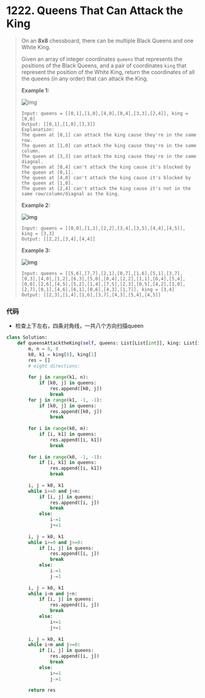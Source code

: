 # 1222. Queens That Can Attack the King

> On an **8x8** chessboard, there can be multiple Black Queens and one White King.
>
> Given an array of integer coordinates `queens` that represents the positions of the Black Queens, and a pair of coordinates `king` that represent the position of the White King, return the coordinates of all the queens (in any order) that can attack the King.
>
>  
>
> **Example 1:**
>
> ![img](https://assets.leetcode.com/uploads/2019/10/01/untitled-diagram.jpg)
>
> ```
> Input: queens = [[0,1],[1,0],[4,0],[0,4],[3,3],[2,4]], king = [0,0]
> Output: [[0,1],[1,0],[3,3]]
> Explanation:  
> The queen at [0,1] can attack the king cause they're in the same row. 
> The queen at [1,0] can attack the king cause they're in the same column. 
> The queen at [3,3] can attack the king cause they're in the same diagnal. 
> The queen at [0,4] can't attack the king cause it's blocked by the queen at [0,1]. 
> The queen at [4,0] can't attack the king cause it's blocked by the queen at [1,0]. 
> The queen at [2,4] can't attack the king cause it's not in the same row/column/diagnal as the king.
> ```
>
> **Example 2:**
>
> **![img](https://assets.leetcode.com/uploads/2019/10/01/untitled-diagram-1.jpg)**
>
> ```
> Input: queens = [[0,0],[1,1],[2,2],[3,4],[3,5],[4,4],[4,5]], king = [3,3]
> Output: [[2,2],[3,4],[4,4]]
> ```
>
> **Example 3:**
>
> **![img](https://assets.leetcode.com/uploads/2019/10/01/untitled-diagram-2.jpg)**
>
> ```
> Input: queens = [[5,6],[7,7],[2,1],[0,7],[1,6],[5,1],[3,7],[0,3],[4,0],[1,2],[6,3],[5,0],[0,4],[2,2],[1,1],[6,4],[5,4],[0,0],[2,6],[4,5],[5,2],[1,4],[7,5],[2,3],[0,5],[4,2],[1,0],[2,7],[0,1],[4,6],[6,1],[0,6],[4,3],[1,7]], king = [3,4]
> Output: [[2,3],[1,4],[1,6],[3,7],[4,3],[5,4],[4,5]]
> ```

### 代码

- 检查上下左右，四条对角线，一共八个方向扫描queen

```python
class Solution:
    def queensAttacktheKing(self, queens: List[List[int]], king: List[int]) -> List[List[int]]:
        m, n = 8, 8
        k0, k1 = king[0], king[1]
        res = []
        # eight directions:
        
        for j in range(k1, n):
            if [k0, j] in queens:
                res.append([k0, j])
                break
        for j in range(k1, -1, -1):
            if [k0, j] in queens:
                res.append([k0, j])
                break
                
        for i in range(k0, m):
            if [i, k1] in queens:
                res.append([i, k1])
                break
        
        for i in range(k0, -1, -1):
            if [i, k1] in queens:
                res.append([i, k1])
                break
                
        i, j = k0, k1
        while i>=0 and j<n:
            if [i, j] in queens:
                res.append([i, j])
                break
            else:
                i-=1
                j+=1
        
        i, j = k0, k1
        while i>=0 and j>=0:
            if [i, j] in queens:
                res.append([i, j])
                break
            else:
                i-=1
                j-=1
        
        i, j = k0, k1
        while i<m and j<n:
            if [i, j] in queens:
                res.append([i, j])
                break
            else:
                i+=1
                j+=1
        
        i, j = k0, k1
        while i<m and j>=0:
            if [i, j] in queens:
                res.append([i, j])
                break
            else:
                i+=1
                j-=1
        
        return res
```

